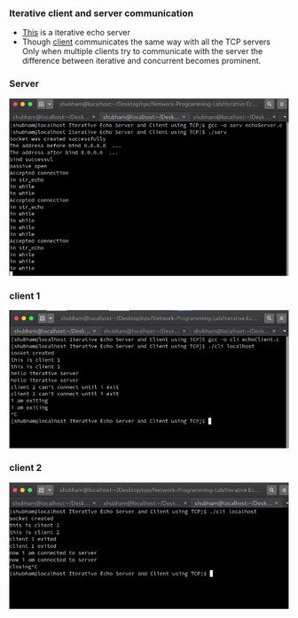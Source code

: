 ### Iterative client and server communication

- [This](https://github.com/ShubhamKumatole/Network-Programming-Lab/blob/main/Iterative%20Echo%20Server%20and%20Client%20using%20TCP/echoServer.c) is a iterative echo server 
- Though [client](https://github.com/ShubhamKumatole/Network-Programming-Lab/blob/main/Iterative%20Echo%20Server%20and%20Client%20using%20TCP/echoClient.c) communicates the same way with all the TCP servers Only when multiple clients try to communicate with the server 
  the difference between iterative and concurrent becomes prominent.
### Server
![server](https://github.com/ShubhamKumatole/Network-Programming-Lab/blob/main/Iterative%20Echo%20Server%20and%20Client%20using%20TCP/server.png)
### client 1
![client 1](https://github.com/ShubhamKumatole/Network-Programming-Lab/blob/main/Iterative%20Echo%20Server%20and%20Client%20using%20TCP/client%201.png)
### client 2
![client 2](https://github.com/ShubhamKumatole/Network-Programming-Lab/blob/main/Iterative%20Echo%20Server%20and%20Client%20using%20TCP/client%202.png)
